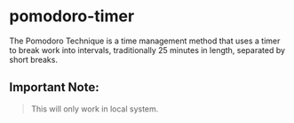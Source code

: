 # pomodoro-timer
The Pomodoro Technique is a time management method that uses a timer to break work into intervals, traditionally 25 minutes in length, separated by short breaks.


## Important Note:
> This will only work in local system.
